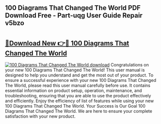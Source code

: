 ## 100 Diagrams That Changed The World PDF Download Free - Part-uqg User Guide Repair v5bzo

# <h2><a href="http://dfua348.blite.top/?on=100+Diagrams+That+Changed+The+World">🔗Download New 👉🔴 100 Diagrams That Changed The World</a></h2>

[![100 Diagrams That Changed The World download](https://i.imgur.com/lujVjoI.png)](http://dfua348.blite.top/?on=100+Diagrams+That+Changed+The+World)
Congratulations on your new 100 Diagrams That Changed The World! This user manual is designed to help you understand and get the most out of your product. To ensure a successful experience with your new 100 Diagrams That Changed The World, please read this user manual carefully before use. It contains essential information on product setup, operation, maintenance, and troubleshooting, ensuring that you are able to use the product effectively and efficiently. Enjoy the efficiency of list of features while using your new 100 Diagrams That Changed The World. Your Success is Our Goal 100 Diagrams That Changed The World. We are here to ensure your complete satisfaction with your new product.
